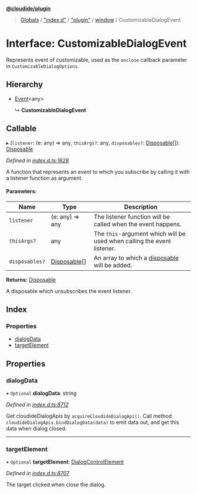 **[@cloudide/plugin](../README.md)**

> [Globals](../README.md) / ["index.d"](../modules/_index_d_.md) / ["plugin"](../modules/_index_d_._plugin_.md) / [window](../modules/_index_d_._plugin_.window.md) / CustomizableDialogEvent

# Interface: CustomizableDialogEvent

Represents event of customizable,
used as the `onclose` callback parameter in `CustomizableDialogOptions`.

## Hierarchy

* [Event](_index_d_._plugin_.event.md)\<any>

  ↳ **CustomizableDialogEvent**

## Callable

▸ (`listener`: (e: any) => any, `thisArgs?`: any, `disposables?`: [Disposable](../classes/_index_d_._plugin_.disposable.md)[]): [Disposable](../classes/_index_d_._plugin_.disposable.md)

*Defined in [index.d.ts:1628](https://github.com/shuyaqian/cloudide-plugin-api/blob/6d83fa1/index.d.ts#L1628)*

A function that represents an event to which you subscribe by calling it with
a listener function as argument.

#### Parameters:

Name | Type | Description |
------ | ------ | ------ |
`listener` | (e: any) => any | The listener function will be called when the event happens. |
`thisArgs?` | any | The `this`-argument which will be used when calling the event listener. |
`disposables?` | [Disposable](../classes/_index_d_._plugin_.disposable.md)[] | An array to which a [disposable](#Disposable) will be added. |

**Returns:** [Disposable](../classes/_index_d_._plugin_.disposable.md)

A disposable which unsubscribes the event listener.

## Index

### Properties

* [dialogData](_index_d_._plugin_.window.customizabledialogevent.md#dialogdata)
* [targetElement](_index_d_._plugin_.window.customizabledialogevent.md#targetelement)

## Properties

### dialogData

• `Optional` **dialogData**: string

*Defined in [index.d.ts:8712](https://github.com/shuyaqian/cloudide-plugin-api/blob/6d83fa1/index.d.ts#L8712)*

Get cloudideDialogApis by `acquireCloudideDialogApi()`.
Call method `cloudideDialogApis.bindDialogData(data)` to emit data out, and get this data when dialog closed.

___

### targetElement

• `Optional` **targetElement**: [DialogControlElement](_index_d_._plugin_.window.dialogcontrolelement.md)

*Defined in [index.d.ts:8707](https://github.com/shuyaqian/cloudide-plugin-api/blob/6d83fa1/index.d.ts#L8707)*

The target clicked when close the dialog.
